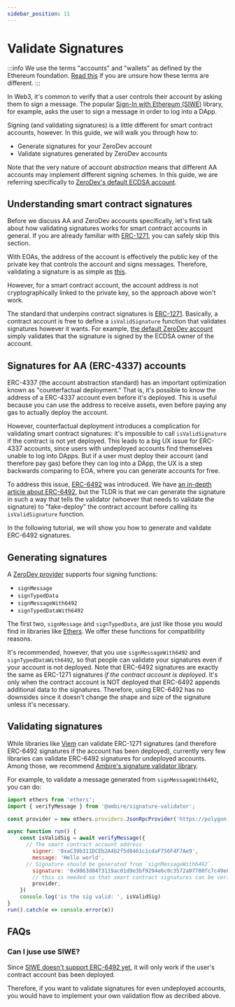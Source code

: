 ```yaml
---
sidebar_position: 11
---
```


# Validate Signatures

:::info
We use the terms "accounts" and "wallets" as defined by the Ethereum foundation.  [Read this](https://viem.sh/docs/faq.html#why-use-the-terms-wallet-account-instead-of-signer) if you are unsure how these terms are different.
:::

In Web3, it's common to verify that a user controls their account by asking them to sign a message.  The popular [Sign-In with Ethereum (SIWE)](https://github.com/spruceid/siwe) library, for example, asks the user to sign a message in order to log into a DApp.

Signing (and validating signatures) is a little different for smart contract accounts, however.  In this guide, we will walk you through how to:

- Generate signatures for your ZeroDev account
- Validate signatures generated by ZeroDev accounts

Note that the very nature of account *abstraction* means that different AA accounts may implement different signing schemes.  In this guide, we are referring specifically to [ZeroDev's default ECDSA account](/create-wallets/overview).

## Understanding smart contract signatures

Before we discuss AA and ZeroDev accounts specifically, let's first talk about how validating signatures works for smart contract accounts in general.  If you are already familiar with [ERC-1271](https://eips.ethereum.org/EIPS/eip-1271), you can safely skip this section.

With EOAs, the address of the account is effectively the public key of the private key that controls the account and signs messages.  Therefore, validating a signature is as simple as [this](https://docs.openzeppelin.com/contracts/5.x/utilities#checking_signatures_on_chain).

However, for a smart contract account, the account address is not cryptographically linked to the private key, so the approach above won't work.

The standard that underpins contract signatures is [ERC-1271](https://eips.ethereum.org/EIPS/eip-1271).  Basically, a contract account is free to define a `isValidSignature` function that validates signatures however it wants.  For example, [the default ZeroDev account](https://github.com/zerodevapp/kernel/blob/50bd922c5cc868c45433f529288487b9510dbe4f/src/validator/ECDSAValidator.sol#L46-L57) simply validates that the signature is signed by the ECDSA owner of the account.

## Signatures for AA (ERC-4337) accounts

ERC-4337 (the account abstraction standard) has an important optimization known as "counterfactual deployment."  That is, it's possible to know the address of a ERC-4337 account even before it's deployed.  This is useful because you can use the address to receive assets, even before paying any gas to actually deploy the account.

However, counterfactual deployment introduces a complication for validating smart contract signatures: it's impossible to call `isValidSignature` if the contract is not yet deployed.  This leads to a big UX issue for ERC-4337 accounts, since users with undeployed accounts find themselves unable to log into DApps.  But if a user must deploy their account (and therefore pay gas) before they can log into a DApp, the UX is a step backwards comparing to EOA, where you can generate accounts for free.

To address this issue, [ERC-6492](https://eips.ethereum.org/EIPS/eip-6492) was introduced.  We have [an in-depth article about ERC-6492](https://docs.zerodev.app/blog/erc-6492-and-why-its-important-for-aa), but the TLDR is that we can generate the signature in such a way that tells the validator (whoever that needs to validate the signature) to "fake-deploy" the contract account before calling its `isValidSignature` function.

In the following tutorial, we will show you how to generate and validate ERC-6492 signatures.

## Generating signatures

A [ZeroDev provider](https://docs.zerodev.app/create-wallets/overview) supports four signing functions:

- `signMessage`
- `signTypedData`
- `signMessageWith6492`
- `signTypedDataWith6492`

The first two, `signMessage` and `signTypedData`, are just like those you would find in libraries like [Ethers](https://docs.ethers.org/v5/api/signer/#Signer-signMessage).  We offer these functions for compatibility reasons.

It's recommended, however, that you use `signMessageWith6492` and `signTypedDataWith6492`, so that people can validate your signatures even if your account is not deployed.  Note that ERC-6492 signatures are exactly the same as ERC-1271 signatures *if the contract account is deployed*.  It's only when the contract account is NOT deployed that ERC-6492 appends additional data to the signatures.  Therefore, using ERC-6492 has no downsides since it doesn't change the shape and size of the signature unless it's necessary. 

## Validating signatures

While libraries like [Viem](https://viem.sh/docs/actions/public/verifyMessage.html) can validate ERC-1271 signatures (and therefore ERC-6492 signatures if the account has been deployed), currently very few libraries can validate ERC-6492 signatures for undeployed accounts.  Among those, we recommend [Ambire's signature validator library](https://github.com/AmbireTech/signature-validator).

For example, to validate a message generated from `signMessageWith6492`, you can do:

```javascript
import ethers from 'ethers';
import { verifyMessage } from '@ambire/signature-validator';

const provider = new ethers.providers.JsonRpcProvider('https://polygon-rpc.com')

async function run() {
	const isValidSig = await verifyMessage({
      // The smart contract account address
	    signer: '0xaC39b311DCEb2A4b2f5d8461c1cdaF756F4F7Ae9',
	    message: 'Hello world',
      // Signature should be generated from `signMessageWith6492`
	    signature: '0x9863d84f3119ac01d9e3bf9294e6c0c3572a07780fc7c49e8dc913806f4b1dbd4cc075462dc84422a9b981b2556f9c9197d76da7ba3603e53e9300869c574d821c',
	    // this is needed so that smart contract signatures can be verified
	    provider,
	})
	console.log('is the sig valid: ', isValidSig)
}
run().catch(e => console.error(e))
```

## FAQs

### Can I juse use SIWE?

Since [SIWE doesn't support ERC-6492 yet](https://github.com/spruceid/siwe/pull/153), it will only work if the user's contract account bas been deployed.

Therefore, if you want to validate signatures for even undeployed accounts, you would have to implement your own validation flow as decribed above.